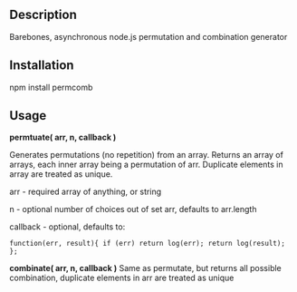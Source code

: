Description
-----------

Barebones, asynchronous node.js permutation and combination generator


Installation
------------

npm install permcomb


Usage
-----

**permtuate( arr, n, callback )**


Generates permutations (no repetition) from an array.
Returns an array of arrays, each inner array being a permutation of arr. Duplicate elements in array are treated as unique.

arr - required array of anything, or string

n - optional number of choices out of set arr, defaults to arr.length

callback - optional, defaults to:

`
function(err, result){
   if (err) return log(err); return log(result);
   };
`


**combinate( arr, n, callback )**
Same as permutate, but returns all possible combination, duplicate elements in arr are treated as unique


